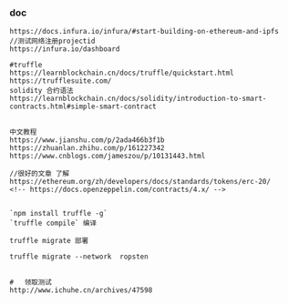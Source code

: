 ### doc

    https://docs.infura.io/infura/#start-building-on-ethereum-and-ipfs
    //测试网络注册projectid
    https://infura.io/dashboard

    #truffle 
    https://learnblockchain.cn/docs/truffle/quickstart.html
    https://trufflesuite.com/
    solidity 合约语法
    https://learnblockchain.cn/docs/solidity/introduction-to-smart-contracts.html#simple-smart-contract


    中文教程
    https://www.jianshu.com/p/2ada466b3f1b
    https://zhuanlan.zhihu.com/p/161227342
    https://www.cnblogs.com/jameszou/p/10131443.html

    //很好的文章 了解
    https://ethereum.org/zh/developers/docs/standards/tokens/erc-20/
    <!-- https://docs.openzeppelin.com/contracts/4.x/ -->


    `npm install truffle -g`
    `truffle compile` 编译

    truffle migrate 部署

    truffle migrate --network  ropsten


    # 　领取测试
    http://www.ichuhe.cn/archives/47598

        

        